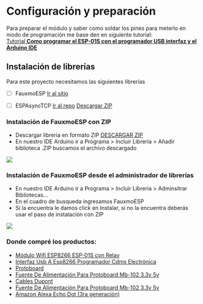 # Configuración y preparación  
Para preparar el módulo y saber como soldar los pines para meterlo en modo de programación me base den en siguiente tutorial:<br>
<a href="https://www.cdmxelectronica.com/producto/modulo-wifi-esp8266-esp-01s/#Tutorial-CDMXElectronica-INTESP" target="_blank">Tutorial <b>Como programar el ESP-01S con el programador USB interfaz y el Arduino IDE</b></a>

## Instalación de librerías

Para este proyecto necesitamos las siguientes librerías
- [ ] FauxmoESP <a href="https://bitbucket.org/xoseperez/fauxmoesp/src/master/" target="_blank">Ir al sitio</a>
- [ ] ESPAsyncTCP <a href="https://github.com/me-no-dev/ESPAsyncTCP" target="_blank">Ir al repo</a> <a href="https://github.com/me-no-dev/ESPAsyncTCP/archive/master.zip" target="_blank">Descargar ZIP</a>


### Instalación de FauxmoESP con ZIP
- Descargar libreria en formato ZIP <a href="http://downloads.arduino.cc/libraries/bitbucket.org/xoseperez/FauxmoESP-3.1.1.zip" target="_blank">DESCARGAR ZIP</a>
- En nuestro IDE Arduino ir a Programa > Incluir Librería > Añadir biblioteca .ZIP buscamos el archivo descargado
<img src="https://www.ardu-badge.com/add_zip.png">


### Instalación de FauxmoESP desde el administrador de librerías
- En nuestro IDE Arduino ir a Programa > Incluir Librería > Adminsitrar Bibliotecas...
- En el cuadro de busqueda ingresamos FauxmoESP
- Si la encuentra le damos click en Instalar, si no la encuentra deberás usar el paso de instalación con ZIP
<img src="https://www.ardu-badge.com/manage_libs.png">


### Donde compré los productos:
- <a href="https://articulo.mercadolibre.com.mx/MLM-679609594-modulo-wifi-esp8266-esp-01s-con-relevador-_JM" target="_blank">Módulo Wifi ESP8266 ESP-01S con Relay</a>
- <a href="https://articulo.mercadolibre.com.mx/MLM-634001762-interfaz-usb-a-esp8266-programador-cdmx-electronica-_JM" target="_blank">Interfaz Usb A Esp8266 Programador Cdmx Electrónica</a>
- <a href="https://articulo.mercadolibre.com.mx/MLM-657009652-protoboard-400-puntos-breadboard-_JM" target="_blank">Protoboard</a>
- <a href="https://articulo.mercadolibre.com.mx/MLM-674672577-fuente-de-alimentacion-para-protoboard-mb-102-33v-5v-_JM" target="_blank">Fuente De Alimentación Para Protoboard Mb-102 3.3v 5v</a>
- <a href="https://articulo.mercadolibre.com.mx/MLM-618752755-cables-jumpers-dupont-120-piezas-20-cm-proyectos-arduino-_JM" target="_blank">Cables Dupont</a>
- <a href="https://articulo.mercadolibre.com.mx/MLM-674672577-fuente-de-alimentacion-para-protoboard-mb-102-33v-5v-_JM" target="_blank">Fuente De Alimentación Para Protoboard Mb-102 3.3v 5v</a>
- <a href="https://www.bestbuy.com.mx/p/amazon-echo-dot-3a-generacion-bocina-inteligente-con-alexa-negro-carbon/1000222122" target="_blank">Amazon Alexa Echo Dot (3ra generación)</a>
